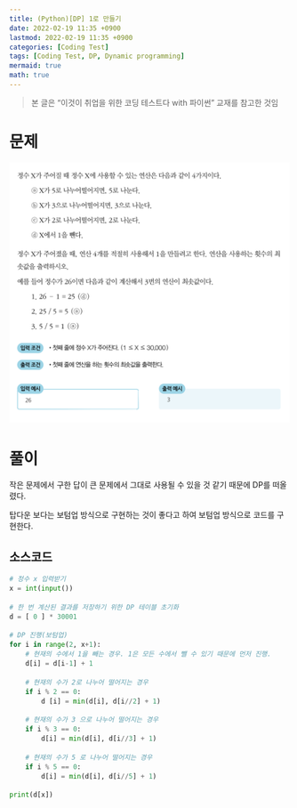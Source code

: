 ```yaml
---
title: (Python)[DP] 1로 만들기
date: 2022-02-19 11:35 +0900
lastmod: 2022-02-19 11:35 +0900
categories: [Coding Test]
tags: [Coding Test, DP, Dynamic programming]
mermaid: true
math: true
---
```


> 본 글은 “이것이 취업을 위한 코딩 테스트다 with 파이썬” 교재를 참고한 것임
> 

# 문제

![Untitled](/assets/img/2022-02-19-dp2/Untitled.png)

# 풀이

작은 문제에서 구한 답이 큰 문제에서 그대로 사용될 수 있을 것 같기 때문에 DP를 떠올렸다. 

탑다운 보다는 보텀업 방식으로 구현하는 것이 좋다고 하여 보텀업 방식으로 코드를 구현한다. 

## 소스코드

```python
# 정수 x 입력받기
x = int(input())

# 한 번 계산된 결과를 저장하기 위한 DP 테이블 초기화
d = [ 0 ] * 30001

# DP 진행(보텀업)
for i in range(2, x+1):
    # 현재의 수에서 1을 빼는 경우. 1은 모든 수에서 뺄 수 있기 때문에 먼저 진행.
    d[i] = d[i-1] + 1

    # 현재의 수가 2로 나누어 떨어지는 경우
    if i % 2 == 0:
        d [i] = min(d[i], d[i//2] + 1) 
    
    # 현재의 수가 3 으로 나누어 떨어지는 경우
    if i % 3 == 0:
        d[i] = min(d[i], d[i//3] + 1) 
        
    # 현재의 수가 5 로 나누어 떨어지는 경우
    if i % 5 == 0:
        d[i] = min(d[i], d[i//5] + 1)

print(d[x])
```